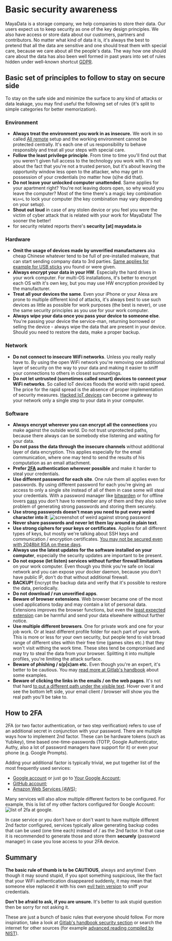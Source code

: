 # Basic security awareness

MayaData is a storage company, we help companies to store their data. Our users expect us to keep security as one of the key design principles. We also have access or store data about our customers, partners and contributors. No matter what kind of data it is, it's always the best to pretend that all the data are sensitive and one should treat them with special care, because we care about all the people's data. The way how one should care about the data has also been well formed in past years into set of rules hidden under well-known shortcut [GDPR](https://en.wikipedia.org/wiki/General_Data_Protection_Regulation).

## Basic set of principles to follow to stay on secure side

To stay on the safe side and minimize the surface to any kind of attacks or data leakage, you may find useful the following set of rules (it's split to simple categories for better memorization).

### Environment

 - **Always treat the environment you work in as insecure.** We work in so called [All remote](https://about.gitlab.com/company/culture/all-remote/) setup and the working environment cannot be protected centrally. It's each one of us responsibility to behave responsibly and treat all your steps with special care.
 - **Follow the least privilege principle**. From time to time you'll find out that you weren't given full access to the technology you work with. It's not about the fact that you're not a trusted person, but it's about leaving the opportunity window less open to the attacker, who may get in possession of your credentials (no matter how (s)he did that).
 - **Do not leave your unlocked computer unattended**. Same applies for your apartment right? You're not leaving doors open, so why would you leave the computer? Most of the time there's a magic key combination `Win+L` to lock your computer (the key combination may vary depending on your setup).
 - **Shout out loud** in case of any stolen device or you feel you were the victim of cyber attack that is related with your work for MayaData! The sooner the better!
  - for security related reports there's **security [at] mayadata.io**

### Hardware

 - **Omit the usage of devices made by unverified manufacturers** aka cheap Chinese whatever tend to be full of pre-installed malware, that can start sending company data to 3rd parties. [Same applies for example for USB sticks](https://www.bleepingcomputer.com/news/security/heres-a-list-of-29-different-types-of-usb-attacks/) you found or were given.
 - **Always encrypt your data in your HW**. Especially the hard drives in your work computer. For multi-OS installations, it's better to encrypt each OS with it's own key, but you may use HW encryption provided by the manufacturer.
 - **Treat all your devices the same**. Even your iPhone or your Alexa are prone to multiple different kind of attacks, it's always best to use such devices as little as possible for work purposes (the best is never), or use the same security principles as you use for your work computer.
 - **Always wipe your data once you pass your device to someone else**. You're passing your device the service-man, returning borrowed or selling the device - always wipe the data that are present in your device. Should you need to restore the data, make a proper backup.

### Network

 - **Do not connect to insecure WiFi networks**. Unless you really really have to. By using the open WiFi network you're removing one additional layer of security on the way to your data and making it easier to sniff your connections to others in closest surroundings.
 - **Do not let untrusted (sometimes called smart) devices to connect your WiFi networks**. So called IoT devices floods the world with rapid speed. The price for the rapid spread is the absence of proper implementation of security measures. [Hacked IoT devices](https://www.news5cleveland.com/news/local-news/investigations/ethical-hacker-shows-us-how-easily-smart-devices-can-be-hacked-and-give-access-to-your-personal-info) can become a gateway to your network only a single step to your data in your computer.

### Software

 - **Always encrypt wherever you can encrypt all the connections** you make against the outside world. Do not trust unprotected paths, because there always can be somebody else listening and waiting for your data.
 - **Do not pass the data through the insecure channels** without additional layer of data encryption. This applies especially for the email communication, where one may tend to send the results of his computation as an email attachment.
 - **Prefer [2FA](https://en.wikipedia.org/wiki/Multi-factor_authentication) authentication wherever possible** and make it harder to steal your credentials. 
 - **Use different password for each site**. One rule them all applies even for passwords. By using different password for each you're giving an access to only a single site instead of all of them in case some will steal your credentials. With a password manager like [bitwarden](https://bitwarden.com/) or for offline lovers [pass](https://www.passwordstore.org/) you don't have to remember any of them and they also solve problem of generating strong passwords and storing them securely.
 - **Use strong passwords doesn't mean you need to put every weird character into it**:
![screenshot of weird against strong password](strong_password.png)
 - **Never share passwords and never let them lay around in plain text**.
 - **Use strong ciphers for your keys or certificates**. Applies for all different types of keys, but mostly we're talking about SSH keys and communication / encryption certificates. [You may not be secured even with 2048bit RSA on these days](https://www.quintessencelabs.com/blog/breaking-rsa-encryption-update-state-art/).
 - **Always use the latest updates for the software installed on your computer**, especially the security updates are important to be present.
 - **Do not expose (let listen) services without further firewall limitations** on your work computer. Even though you think you're safe on local network and you can expose your docker daemon, because you don't have public IP, don't do that without additional firewall.
 - **BACKUP!** Encrypt the backup data and verify that it's possible to restore the data, periodically.
 - **Do not download / run unverified apps**.
 - **Beware of browser extensions**. Web browser became one of the most used applications today and may contain a lot of personal data. Extensions improves the browser functions, but even the [least expected extension](https://techbeacon.com/security/grammarly-leaks-everything-youve-ever-typed-service-everything) can be harmful and send your data elsewhere without further notice.
 - **Use multiple different browsers**. One for private work and one for your job work. Or at least different profile folder for each part of your work. This is more or less for your own security, but people tend to visit broad range of different sites within their free time (games sites etc.) that they won't visit withing the work time. These sites tend be compromised and may try to steal the data from your browser. Splitting it into multiple profiles, you're limiting the attack surface.
 - **Beware of phishing / s(p|c)am etc.** Even though you're an expert, it's better to be cautious. You may [read more at Gitlab's handbook](https://about.gitlab.com/handbook/security/#how-to-identify-a-basic-phishing-attack) about some examples.
 - **Beware of clicking the links in the emails / on the web pages**. It's not that hard [to put a different path under the visible text](https://tiptopsecurity.com/the-truth-about-clicking-links-in-email-and-what-to-do-instead/). Hover over it and see the bottom left side, your email client / browser will show you the real path you'll be take to.

## How to 2FA

2FA (or two factor authentication, or two step verification) refers to use of an additional secret in conjunction with your password. There are multiple ways how to implement 2nd factor. These can be hardware tokens (such as Yubikey), time based one-time-passwords (TOTP, Google Authenticator, Authy, also a lot of password managers have support for it) or even your phone (e.g. Google Prompts).

Adding your additional factor is typically trivial, we put together list of the most frequently used services:

  - [Google account](https://www.google.com/landing/2step/) or just go to [Your Google Account](https://myaccount.google.com/security);
  - [GitHub account](https://docs.github.com/en/github/authenticating-to-github/configuring-two-factor-authentication);
  - [Amazon Web Services (AWS)](https://docs.aws.amazon.com/IAM/latest/UserGuide/id_credentials_mfa.html);

Many services will also allow multiple different factors to be configured. For example, this is list of my other factors configured for Google Account: ![list of 2fa at google](2fa.png).

In case service or you don't have or don't want to have multiple different 2nd factor configured, services typically allow generating backup codes that can be used (one time each) instead of / as the 2nd factor. In that case it is recommended to generate those and store them **securely** (password manager) in case you lose access to your 2FA device.
## Summary

**The basic rule of thumb is to be CAUTIOUS**, always and anytime! Even though it may sound stupid, if you spot something suspicious, like the fact that your WiFi authentication disappeared suddenly, it may mean that someone else replaced it with his own [evil twin version](https://en.wikipedia.org/wiki/Evil_twin_(wireless_networks)) to sniff your credentials.

**Don't be afraid to ask, if you are unsure.** It's better to ask stupid question then be sorry for not asking it.

These are just a bunch of basic rules that everyone should follow. For more inspiration, take a look at [Gitlab's handbook security section](https://about.gitlab.com/handbook/security/) or search the internet for other sources (for example [advanced reading compiled by NIST](https://csrc.nist.gov/publications/detail/sp/800-160/vol-1/final)).
